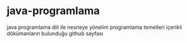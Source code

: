 # java-programlama
java programlama dili ile nesneye yönelim programlama temelleri içerikli dökümanların bulunduğu github sayfası
